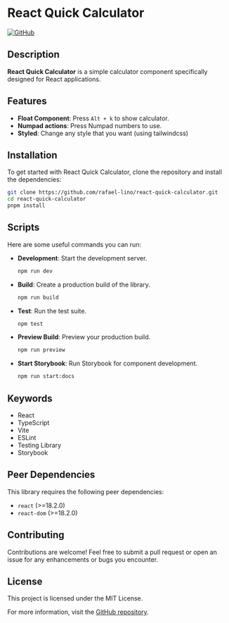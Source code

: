 # React Quick Calculator

[![GitHub](https://img.shields.io/badge/GitHub-Repo-blue)](https://github.com/rafael-lino/react-quick-calculator)

## Description

**React Quick Calculator** is a simple calculator component specifically designed for React applications.

## Features

- **Float Component**: Press `Alt + k` to show calculator.
- **Numpad actions**: Press Numpad numbers to use.
- **Styled**: Change any style that you want (using tailwindcss)

## Installation

To get started with React Quick Calculator, clone the repository and install the dependencies:

```bash
git clone https://github.com/rafael-lino/react-quick-calculator.git
cd react-quick-calculator
pnpm install
```

## Scripts

Here are some useful commands you can run:

- **Development**: Start the development server.
  ```bash
  npm run dev
  ```

- **Build**: Create a production build of the library.
  ```bash
  npm run build
  ```

- **Test**: Run the test suite.
  ```bash
  npm test
  ```

- **Preview Build**: Preview your production build.
  ```bash
  npm run preview
  ```

- **Start Storybook**: Run Storybook for component development.
  ```bash
  npm run start:docs
  ```

## Keywords

- React
- TypeScript
- Vite
- ESLint
- Testing Library
- Storybook

## Peer Dependencies

This library requires the following peer dependencies:

- `react` (>=18.2.0)
- `react-dom` (>=18.2.0)

## Contributing

Contributions are welcome! Feel free to submit a pull request or open an issue for any enhancements or bugs you encounter.

## License

This project is licensed under the MIT License.

For more information, visit the [GitHub repository](https://github.com/rafael-lino/react-quick-calculator).
